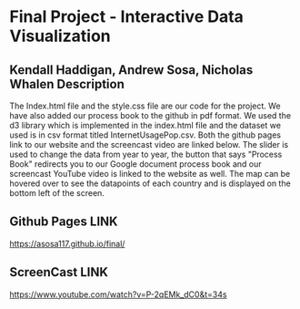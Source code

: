 Final Project - Interactive Data Visualization  
===
Kendall Haddigan, Andrew Sosa, Nicholas Whalen
Description
---
The Index.html file and the style.css file are our code for the project. We have also added our process book to the github in pdf format.
We used the d3 library which is implemented in the index.html file and the dataset we used is in csv format titled InternetUsagePop.csv.
Both the github pages link to our website and the screencast video are linked below. The slider is used to change the data from year
to year, the button that says "Process Book" redirects you to our Google document process book and our screencast YouTube video is 
linked to the website as well. The map can be hovered over to see the datapoints of each country and is displayed on the bottom left of the screen.

Github Pages LINK
---
https://asosa117.github.io/final/

ScreenCast LINK
---
https://www.youtube.com/watch?v=P-2qEMk_dC0&t=34s

